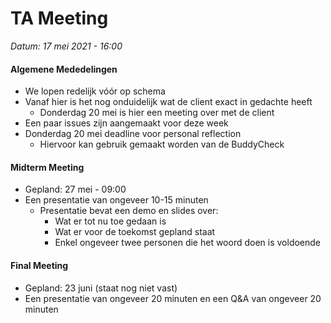 <h1>TA Meeting</h1>

*Datum: 17 mei 2021 - 16:00*

<h4>Algemene Mededelingen</h4>

* We lopen redelijk vóór op schema
* Vanaf hier is het nog onduidelijk wat de client exact in gedachte heeft
	* Donderdag 20 mei is hier een meeting over met de client
* Een paar issues zijn aangemaakt voor deze week
* Donderdag 20 mei deadline voor personal reflection
	* Hiervoor kan gebruik gemaakt worden van de BuddyCheck

<h4>Midterm Meeting</h4>

* Gepland: 27 mei - 09:00
* Een presentatie van ongeveer 10-15 minuten
	* Presentatie bevat een demo en slides over:
		* Wat er tot nu toe gedaan is
		* Wat er voor de toekomst gepland staat
		* Enkel ongeveer twee personen die het woord doen is voldoende
		
<h4>Final Meeting</h4>

* Gepland: 23 juni (staat nog niet vast)
* Een presentatie van ongeveer 20 minuten en een Q&A van ongeveer 20 minuten
